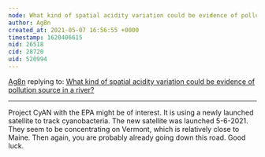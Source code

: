 ```yaml
---
node: What kind of spatial acidity variation could be evidence of pollution source in a river?
author: Ag8n
created_at: 2021-05-07 16:56:55 +0000
timestamp: 1620406615
nid: 26518
cid: 28720
uid: 520994
---
```




[Ag8n](../profile/Ag8n) replying to: [What kind of spatial acidity variation could be evidence of pollution source in a river?](../notes/warren/05-06-2021/what-kind-of-spatial-acidity-variation-could-be-evidence-of-pollution-source-in-a-river)

----
Project CyAN with the EPA might be of interest.  It is using a newly launched satellite to track cyanobacteria.  The new satellite was launched 5-6-2021. They seem to be concentrating on Vermont, which is relatively close to Maine.  Then again, you are probably already going down this road.  Good luck.